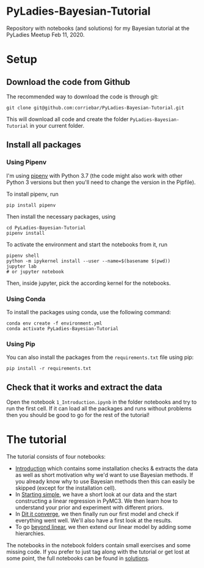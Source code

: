 # PyLadies-Bayesian-Tutorial

Repository with notebooks (and solutions) for my Bayesian tutorial at the PyLadies Meetup Feb 11, 2020.

# Setup

## Download the code from Github
The recommended way to download the code is through git:

```
git clone git@github.com:corriebar/PyLadies-Bayesian-Tutorial.git
```
This will download all code and create the folder `PyLadies-Bayesian-Tutorial` in your current folder.

## Install all packages
### Using Pipenv

I'm using [pipenv](http://docs.pipenv.org/en/latest/install/#installing-pipenv) with Python 3.7 (the code might also work with other Python 3 versions but then you'll need to change the version in the Pipfile).

To install pipenv, run
```
pip install pipenv
```
Then install the necessary packages, using
```
cd PyLadies-Bayesian-Tutorial
pipenv install
```
To activate the environment and start the notebooks from it, run
```
pipenv shell
python -m ipykernel install --user --name=$(basename $(pwd))
jupyter lab
# or jupyter notebook
```
Then, inside jupyter, pick the according kernel for the notebooks.

### Using Conda

To install the packages using conda, use the following command:
```
conda env create -f environment.yml
conda activate PyLadies-Bayesian-Tutorial
```


### Using Pip

You can also install the packages from the `requirements.txt` file using pip:
```
pip install -r requirements.txt
```
## Check that it works and extract the data
Open the notebook `1_Introduction.ipynb` in the folder notebooks and try to run the first cell. If it can load all the packages and runs without problems then you should be good to go for the rest of the tutorial!


# The tutorial
The tutorial consists of four notebooks:

- [Introduction](notebooks/1_Introduction.ipynb) which contains some installation checks & extracts the data as well as short motivation why we'd want to use Bayesian methods. If you already know why to use Bayesian methods then this can easily be skipped (except for the installation cell).
- In [Starting simple](notebooks/2_Starting_simple.ipynb), we have a short look at our data and the start constructing a linear regression in PyMC3. We then learn how to understand your prior and experiment with different priors.
- In [Dit it converge](notebooks/3_Dit_it_converge.ipynb), we then finally run our first model and check if everything went well. We'll also have a first look at the results.
- To go [beyond linear](notebooks/4_Beyond_linear.ipnyb), we then extend our linear model by adding some hierarchies. 

The notebooks in the notebook folders contain small exercises and some missing code.
If you prefer to just tag along with the tutorial or get lost at some point, the full notebooks can be found in [solutions](solutions).


